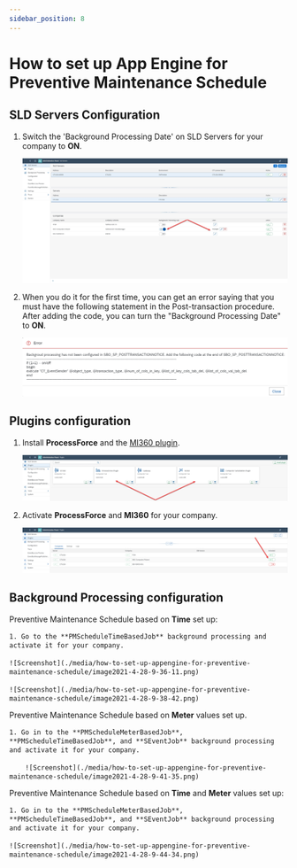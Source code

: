 ```yaml
---
sidebar_position: 8
---
```


# How to set up App Engine for Preventive Maintenance Schedule

## SLD Servers Configuration

1. Switch the 'Background Processing Date' on SLD Servers for your company to **ON**.

    ![Screenshot](./media/how-to-set-up-appengine-for-preventive-maintenance-schedule/sld-server.jpg)

2. When you do it for the first time, you can get an error saying that you must have the following statement in the Post-transaction procedure. After adding the code, you can turn the "Background Processing Date" to **ON**.

    ![Screenshot](./media/how-to-set-up-appengine-for-preventive-maintenance-schedule/image2021-4-27-14-37-52.png)

## Plugins configuration

1. Install **ProcessForce** and the [MI360 plugin](/docs/appengine/download/mi360).

    ![Screenshot](./media/how-to-set-up-appengine-for-preventive-maintenance-schedule/Plugins.jpg)

2. Activate **ProcessForce** and **MI360** for your company.

    ![Screenshot](./media/how-to-set-up-appengine-for-preventive-maintenance-schedule/image2021-4-27-14-45-43.png)

## Background Processing configuration

Preventive Maintenance Schedule based on **Time** set up:

    1. Go to the **PMScheduleTimeBasedJob** background processing and activate it for your company.

    ![Screenshot](./media/how-to-set-up-appengine-for-preventive-maintenance-schedule/image2021-4-28-9-36-11.png)

    ![Screenshot](./media/how-to-set-up-appengine-for-preventive-maintenance-schedule/image2021-4-28-9-38-42.png)

Preventive Maintenance Schedule based on **Meter** values set up.

    1. Go in to the **PMScheduleMeterBasedJob**, **PMScheduleTimeBasedJob**, and **SEventJob** background processing and activate it for your company.

        ![Screenshot](./media/how-to-set-up-appengine-for-preventive-maintenance-schedule/image2021-4-28-9-41-35.png)

Preventive Maintenance Schedule based on **Time** and **Meter** values set up:

    1. Go in to the **PMScheduleMeterBasedJob**, **PMScheduleTimeBasedJob**, and **SEventJob** background processing and activate it for your company.

    ![Screenshot](./media/how-to-set-up-appengine-for-preventive-maintenance-schedule/image2021-4-28-9-44-34.png)
